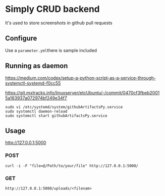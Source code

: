 # Simply CRUD backend

It's used to store screenshots in github pull requests

## Configure

Use a `parameter.yml`there is sample included

## Running as daemon

https://medium.com/codex/setup-a-python-script-as-a-service-through-systemctl-systemd-f0cc55

https://git.mxtracks.info/linuxserver/etcUbuntu/-/commit/0470cf3fbeb20015a163937a072974bf249e34f7
```
sudo vi /etc/systemd/system/githubArtifactsPy.service
sudo systemctl daemon-reload
sudo systemctl start githubArtifactsPy.service
```

## Usage

http://127.0.0.1:5000

### POST

`curl -i -F "file=@/Path/to/your/file" http://127.0.0.1:5000/`

### GET

`http://127.0.0.1:5000/uploads/<filenam>`
